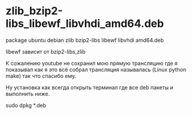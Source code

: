 # zlib_bzip2-libs_libewf_libvhdi_amd64.deb
package ubuntu debian zlib bzip2-libs libewf libvhdi amd64.deb

libewf зависит от bzip2-libs,zlib 

К сожалению youtube не сохранил мою прямую трансляцию где я показывал как я это всё собрал трансляция называлась (Linux python make) так что спасибо ему.

Ну установка как всегда открыть терминал где все deb пакеты и выполнить ниже.

sudo dpkg *.deb 
